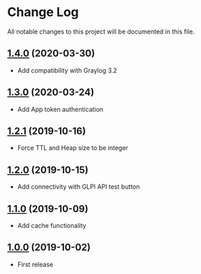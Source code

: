 # Change Log

All notable changes to this project will be documented in this file.

## [1.4.0](https://github.com/airbus-cyber/graylog-plugin-glpi/tree/1.4.0) (2020-03-30)

* Add compatibility with Graylog 3.2

## [1.3.0](https://github.com/airbus-cyber/graylog-plugin-glpi/tree/1.3.0) (2020-03-24)

* Add App token authentication

## [1.2.1](https://github.com/airbus-cyber/graylog-plugin-glpi/tree/1.2.1) (2019-10-16)

* Force TTL and Heap size to be integer 

## [1.2.0](https://github.com/airbus-cyber/graylog-plugin-glpi/tree/1.2.0) (2019-10-15)

* Add connectivity with GLPI API test button

## [1.1.0](https://github.com/airbus-cyber/graylog-plugin-glpi/tree/1.1.0) (2019-10-09)

* Add cache functionality

## [1.0.0](https://github.com/airbus-cyber/graylog-plugin-glpi/tree/1.0.0) (2019-10-02)

* First release
